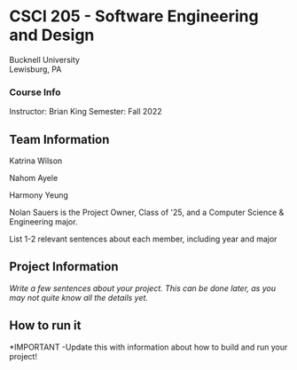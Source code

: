 # CSCI 205 - Software Engineering and Design
Bucknell University  
Lewisburg, PA
### Course Info
Instructor: Brian King
Semester: Fall 2022
## Team Information
Katrina Wilson  

Nahom Ayele 

Harmony Yeung  

Nolan Sauers is the Project Owner, Class of '25, and a Computer Science & Engineering major.

List 1-2 relevant sentences about each member, including year and major
## Project Information
*Write a few sentences about your project. This can be done later, as you may not quite know all the details yet.*
## How to run it
*IMPORTANT -Update this with information about how to build and run your project!